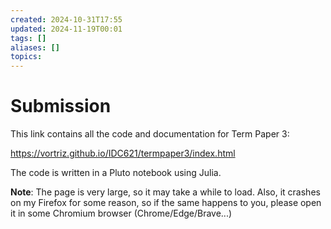```yaml
---
created: 2024-10-31T17:55
updated: 2024-11-19T00:01
tags: []
aliases: []
topics: 
---
```


# Submission

This link contains all the code and documentation for Term Paper 3:

https://vortriz.github.io/IDC621/termpaper3/index.html

The code is written in a Pluto notebook using Julia.

**Note**: The page is very large, so it may take a while to load. Also, it crashes on my Firefox for some reason, so if the same happens to you, please open it in some Chromium browser (Chrome/Edge/Brave...)